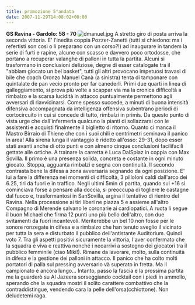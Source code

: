 ```yaml
---
title: promozione 5°andata
date: 2007-11-29T14:08:02+00:00
---
```

**GS Ravina - Gardolo: 58 - 70**
![dmanuel.jpg](/images/articoli/caricatura-manuel-dallenogare.jpg) A stretto giro di posta arriva la seconda vittoria. E' l'inedita coppia Pozzer-Zanetti (tutti si chiedono: ma i refertisti son così o li preparano con un corso?!) ad inaugurare in tandem la serie di furti e rapine, alcune con scasso e davvero poco ortodosse, che portano a recuperar valanghe di palloni in tutta la partita. Alcuni si trasformano in conclusioni deliziose, degne di esser catalogate tra il "abbiam giocato un bel basket", tutti gli altri provocano impetuosi travasi di bile che coach Oronzo Manuel Canà (a sinistra) tenta di tamponare con quintalate de pan vecio pronto per far canederli. Primi due quarti in linea di galleggiamento, si prova più volte a scappar via ma la cronica difficoltà a rimbalzo e la scarsa lucidità in attacco puntualmente permettono agli avversari di riavvicinarsi. Come spesso succede, a minuti di buona intensità difensiva accompagnata da intelligenza offensiva subentrano periodi di cortocircuito in cui si concede di tutto, rimbalzi in primis. Da questo punto di vista urge che dall'infermeria qualcuno la pianti di sollazzarsi con le assistenti e acquisti finalmente il biglietto di ritorno. Quanto ci manca il Mastro Birraio di Thiene che con i suoi chili e centrimetri seminava il panico in area! Alla sirena lunga il vantaggio è ridotto all'osso: 29-31, dopo esser stati avanti anche di otto punti e con almeno cinque conclusioni facilifacili gettate alle ortiche. A trainare la carretta è Luca DalSpiaz in coppia con Max Sovilla. Il primo è una presenza solida, concreta e costante in ogni minuto giocato. Stoppa, agguanta rimbalzi e segna con continuità. Il secondo contrasta bene la difesa a zona avversaria segnando da ogni posizione. E' lui a fare la differenza nei momenti di difficoltà, 3 pilloloni caldi dall'arco dei 6.25, tiri da fuori e in traffico. Negli ultimi 5min di partita, quando sul +16 si cominciava forse a pensare alla doccia, si preoccupa di togliere le castagne dal fuoco e, trasformantosi in SanSovilla, argina il tentativo di rientro del Ravina. Nella processione ai tiri liberi ne piazza 5 e assieme all'altro Compagno di Merende salvano le coronarie ai cardiopatici. A ruota li segue il buon Michael che firma 12 punti uno più bello dell'altro, con due svitamenti da fuori incantevoli. Meriterebbe un bel 10 non fosse per le sonore ronzegate in difesa e a rimbalzo che han tenuto sveglio il vicinato per tutta la sera e disturbato il pubblico dell'antistante Auditorium. Quindi voto 7. Tra gli aspetti positivi sicuramente la vittoria, l'aver confermato che la squadra è viva e reattiva nonché i neoarrivi a sostegno dei giocatori tra il pubblico femminile (ciao Miki!). Rimane da lavorare, molto, sulla continuità in difesa e la gestione dei palloni in attacco. Il panico che ha colto molti portatori di palla sul pressing avversario và superato in fretta. Ma il campionato è ancora lungo… Intanto, passo la fascia e la prossima partita me la guarderò su Al Jazeera sorseggiando cocktail con i piedi in ammollo, sperando che la squadra mostri il solito carattere combattivo che la contraddistingue, vendendo cara la pelle dell'orsa(cchiottone). Non deludetemi raga.